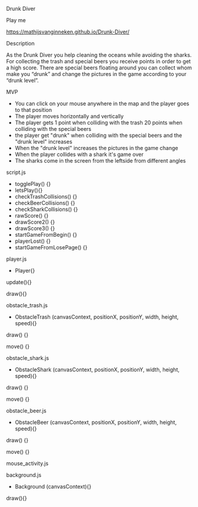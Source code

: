 Drunk Diver

Play me

https://mathijsvanginneken.github.io/Drunk-Diver/

Description

As the Drunk Diver you help cleaning the oceans while avoiding the sharks. For collecting the trash and special beers you receive points in order to get a high score. There are special beers floating around you can collect whom make you “drunk” and change the pictures in the game according to your “drunk level”. 


MVP 

- You can click on your mouse anywhere in the map and the player goes to that position
- The player moves horizontally and vertically
- The player gets 1 point when colliding with the trash 20 points when colliding with the special beers
- the player get "drunk" when colliding with the special beers and the "drunk level" increases
- When the "drunk level" increases the pictures in the game change
- When the player collides with a shark it's game over
- The sharks come in the screen from the leftside from different angles

script.js

- togglePlay() {}
- letsPlay(){}
- checkTrashCollisions() {}
- checkBeerCollisions() {}
- checkSharkCollisions() {}
- rawScore() {}
- drawScore2() {}
- drawScore3() {}
- startGameFromBegin() {}
- playerLost() {}
- startGameFromLosePage() {}

player.js

- Player{}

 update(){}
 
 draw(){}

obstacle_trash.js

- ObstacleTrash (canvasContext, positionX, positionY, width, height, speed){}

 draw() {}
 
 move() {}

obstacle_shark.js

- ObstacleShark (canvasContext, positionX, positionY, width, height, speed){}

 draw() {}
 
 move() {}

obstacle_beer.js

- ObstacleBeer (canvasContext, positionX, positionY, width, height, speed){}

 draw() {}
 
 move() {}

mouse_activity.js

background.js

- Background (canvasContext){}

 draw(){}

